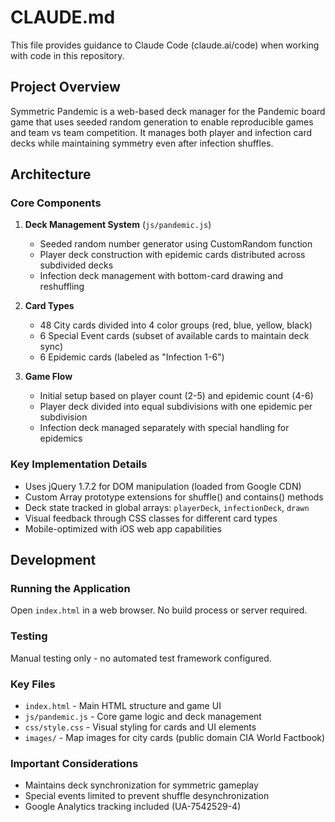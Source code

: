 # CLAUDE.md

This file provides guidance to Claude Code (claude.ai/code) when working with code in this repository.

## Project Overview

Symmetric Pandemic is a web-based deck manager for the Pandemic board game that uses seeded random generation to enable reproducible games and team vs team competition. It manages both player and infection card decks while maintaining symmetry even after infection shuffles.

## Architecture

### Core Components

1. **Deck Management System** (`js/pandemic.js`)
   - Seeded random number generator using CustomRandom function
   - Player deck construction with epidemic cards distributed across subdivided decks
   - Infection deck management with bottom-card drawing and reshuffling

2. **Card Types**
   - 48 City cards divided into 4 color groups (red, blue, yellow, black) 
   - 6 Special Event cards (subset of available cards to maintain deck sync)
   - 6 Epidemic cards (labeled as "Infection 1-6")

3. **Game Flow**
   - Initial setup based on player count (2-5) and epidemic count (4-6)
   - Player deck divided into equal subdivisions with one epidemic per subdivision
   - Infection deck managed separately with special handling for epidemics

### Key Implementation Details

- Uses jQuery 1.7.2 for DOM manipulation (loaded from Google CDN)
- Custom Array prototype extensions for shuffle() and contains() methods
- Deck state tracked in global arrays: `playerDeck`, `infectionDeck`, `drawn`
- Visual feedback through CSS classes for different card types
- Mobile-optimized with iOS web app capabilities

## Development

### Running the Application
Open `index.html` in a web browser. No build process or server required.

### Testing
Manual testing only - no automated test framework configured.

### Key Files
- `index.html` - Main HTML structure and game UI
- `js/pandemic.js` - Core game logic and deck management
- `css/style.css` - Visual styling for cards and UI elements
- `images/` - Map images for city cards (public domain CIA World Factbook)

### Important Considerations
- Maintains deck synchronization for symmetric gameplay
- Special events limited to prevent shuffle desynchronization
- Google Analytics tracking included (UA-7542529-4)